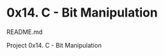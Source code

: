 0x14. C - Bit Manipulation
==========================

README.md

Project
0x14. C - Bit Manipulation
